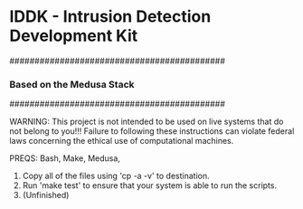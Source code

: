 # IDDK - Intrusion Detection Development Kit
###########################################
###	Based on the Medusa Stack	###
###########################################

WARNING:
	This project is not intended to be used on live systems that
	do not belong to you!!! Failure to following these instructions 
	can violate federal laws concerning the ethical use of computational
	machines.

PREQS:
	Bash, Make, Medusa, 


1) Copy all of the files using 'cp -a -v' to destination. 
2) Run 'make test' to ensure that your system is able to run the scripts.
3) (Unfinished)



   
